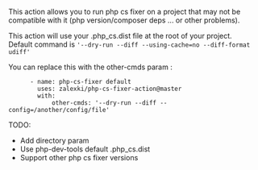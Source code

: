 This action allows you to run php cs fixer on a project that may not be compatible with it (php version/composer deps ... or other problems).

This action will use your .php_cs.dist file at the root of your project.  
Default command is `'--dry-run --diff --using-cache=no --diff-format udiff'`  

You can replace this with the other-cmds param :  
```
      - name: php-cs-fixer default
        uses: zalexki/php-cs-fixer-action@master
        with:
            other-cmds: '--dry-run --diff --config=/another/config/file'
```

TODO:  
- Add directory param
- Use php-dev-tools default .php_cs.dist
- Support other php cs fixer versions
